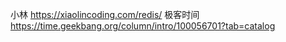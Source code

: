 小林 https://xiaolincoding.com/redis/
极客时间 https://time.geekbang.org/column/intro/100056701?tab=catalog 